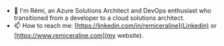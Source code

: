 - 👋 I'm Rémi, an Azure Solutions Architect and DevOps enthusiast who transitioned from a developer to a cloud solutions architect.
- 📫 How to reach me: [https://linkedin.com/in/remiceraline](Linkedin) or [https://www.remiceraline.com](my website).

<!---
rceraline/rceraline is a ✨ special ✨ repository because its `README.md` (this file) appears on your GitHub profile.
You can click the Preview link to take a look at your changes.
--->
